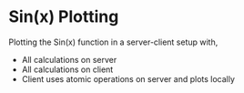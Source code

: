 # Sin(x) Plotting
Plotting the Sin(x) function in a server-client setup with,
- All calculations on server
- All calculations on client
- Client uses atomic operations on server and plots locally
